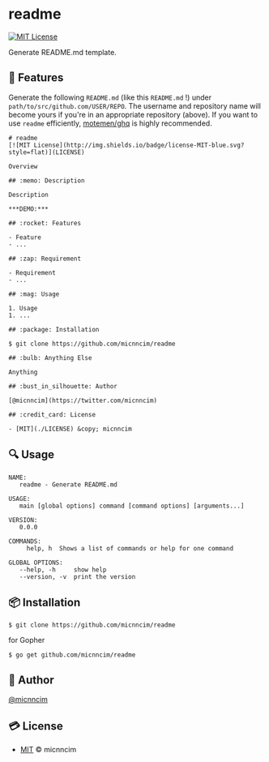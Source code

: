 # readme
[![MIT License](http://img.shields.io/badge/license-MIT-blue.svg?style=flat)](LICENSE)

Generate README.md template.

## :rocket: Features

Generate the following `README.md` (like this `README.md` !) under `path/to/src/github.com/USER/REPO`. The username and repository name will become yours if you're in an appropriate repository (above). If you want to use `readme` efficiently, [motemen/ghq](https://github.com/motemen/ghq) is highly recommended.

```
# readme
[![MIT License](http://img.shields.io/badge/license-MIT-blue.svg?style=flat)](LICENSE)

Overview

## :memo: Description

Description

***DEMO:***

## :rocket: Features

- Feature
- ...

## :zap: Requirement

- Requirement
- ...

## :mag: Usage

1. Usage
1. ...

## :package: Installation

$ git clone https://github.com/micnncim/readme

## :bulb: Anything Else

Anything

## :bust_in_silhouette: Author

[@micnncim](https://twitter.com/micnncim)

## :credit_card: License

- [MIT](./LICENSE) &copy; micnncim
```

## :mag: Usage

```
NAME:
   readme - Generate README.md

USAGE:
   main [global options] command [command options] [arguments...]

VERSION:
   0.0.0

COMMANDS:
     help, h  Shows a list of commands or help for one command

GLOBAL OPTIONS:
   --help, -h     show help
   --version, -v  print the version
```

## :package: Installation

```
$ git clone https://github.com/micnncim/readme
```

for Gopher

```
$ go get github.com/micnncim/readme
```

## :bust_in_silhouette: Author

[@micnncim](https://twitter.com/micnncim)

## :credit_card: License

- [MIT](./LICENSE) &copy; micnncim
